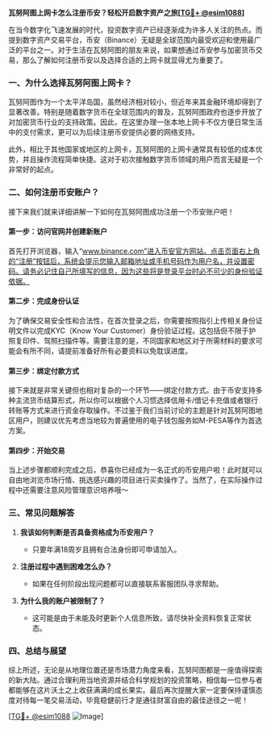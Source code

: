 **瓦努阿图上网卡怎么注册币安？轻松开启数字资产之旅[[TG💪+ @esim1088](https://t.me/s/esim1088)]**

在当今数字化飞速发展的时代，投资数字资产已经逐渐成为许多人关注的热点。而提到数字资产交易平台，币安（Binance）无疑是全球范围内最受欢迎和使用最广泛的平台之一。对于生活在瓦努阿图的朋友来说，如果想通过币安参与加密货币交易，那么了解如何注册币安以及选择合适的上网卡就显得尤为重要了。

### 一、为什么选择瓦努阿图上网卡？

瓦努阿图作为一个太平洋岛国，虽然经济相对较小，但近年来其金融环境却得到了显著改善。特别是随着数字货币在全球范围内的普及，瓦努阿图政府也逐步开放了对加密货币行业的支持政策。因此，在这里办理一张本地上网卡不仅方便日常生活中的支付需求，更可以为后续注册币安提供必要的网络支持。

此外，相比于其他国家或地区的上网卡，瓦努阿图的上网卡通常具有较低的成本优势，并且操作流程简单快捷。这对于初次接触数字货币领域的用户而言无疑是一个非常好的起点。

### 二、如何注册币安账户？

接下来我们就来详细讲解一下如何在瓦努阿图成功注册一个币安账户吧！

#### 第一步：访问官网并创建新账户

首先打开浏览器，输入“www.binance.com”进入币安官方网站。点击页面右上角的“注册”按钮后，系统会提示您输入邮箱地址或手机号码作为用户名，并设置密码。请务必记住自己所填写的信息，因为这些将是登录平台时必不可少的身份验证依据。

#### 第二步：完成身份认证

为了确保交易安全性和合法性，在首次登录之后，你需要按照指引上传相关身份证明文件以完成KYC（Know Your Customer）身份验证过程。这包括但不限于护照复印件、驾照扫描件等。需要注意的是，不同国家和地区对于所需材料的要求可能会有所不同，请提前准备好所有必要资料以免耽误进度。

#### 第三步：绑定付款方式

接下来就是非常关键但也相对复杂的一个环节——绑定付款方式。由于币安支持多种主流货币结算形式，所以你可以根据个人习惯选择信用卡/借记卡充值或者银行转账等方式来进行资金存取操作。不过鉴于我们当前讨论的主题是针对瓦努阿图地区用户，则建议优先考虑当地较为普遍使用的电子钱包服务如M-PESA等作为首选方案。

#### 第四步：开始交易

当上述步骤都顺利完成之后，恭喜你已经成为一名正式的币安用户啦！此时就可以自由地浏览市场行情、挑选感兴趣的项目进行买卖操作了。当然了，在实际操作过程中还需要注意风险管理意识培养哦～

### 三、常见问题解答

1. **我该如何判断是否具备资格成为币安用户？**
   - 只要年满18周岁且拥有合法身份即可申请加入。

2. **注册过程中遇到困难怎么办？**
   - 如果在任何阶段出现问题都可以直接联系客服团队寻求帮助。

3. **为什么我的账户被限制了？**
   - 这可能是由于未能及时更新个人信息所致，请尽快补全资料恢复正常状态。

### 四、总结与展望

综上所述，无论是从地理位置还是市场潜力角度来看，瓦努阿图都是一座值得探索的新大陆。通过合理利用当地资源并结合科学规划的投资策略，相信每一位参与者都能够在这片沃土之上收获满满的成长果实。最后再次提醒大家一定要保持谨慎态度对待每一笔交易活动，毕竟稳健前行才是通往财富自由的最佳途径之一呢！

[[TG💪+ @esim1088](https://t.me/s/esim1088) ![Image](https://i.postimg.cc/4NQfJmqS/Snipaste-2025-05-13-00-14-12.png)]